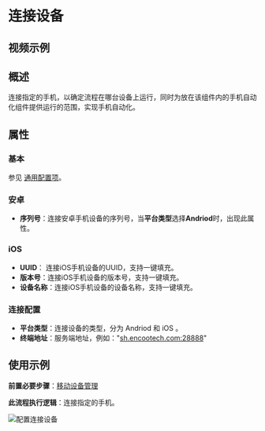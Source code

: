 # 连接设备

## 视频示例

## 概述

连接指定的手机，以确定流程在哪台设备上运行，同时为放在该组件内的手机自动化组件提供运行的范围，实现手机自动化。

## 属性

### 基本

参见 [通用配置项](../Appendix/CommonConfigurationItems.md)。

### 安卓

- **序列号**：连接安卓手机设备的序列号，当**平台类型**选择**Andriod**时，出现此属性。

### iOS

- **UUID**： 连接iOS手机设备的UUID，支持一键填充。
- **版本号**：连接iOS手机设备的版本号，支持一键填充。
- **设备名称**：连接iOS手机设备的设备名称，支持一键填充。

### 连接配置

- **平台类型**：连接设备的类型，分为 Andriod 和 iOS 。
- **终端地址**：服务端地址，例如："<sh.encootech.com:28888>"

## 使用示例

**前置必要步骤**：[移动设备管理](../../Studio/process/developProject/MobileDevicesManage/Download.md)

**此流程执行逻辑**：连接指定的手机。

![配置连接设备](https://docimages.blob.core.chinacloudapi.cn/images/Activities/settingconnectservice20201222.png)
